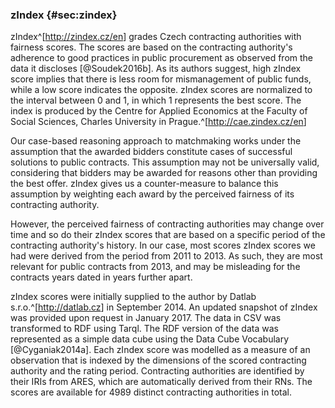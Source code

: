 ### zIndex {#sec:zindex}

zIndex^[<http://zindex.cz/en>] grades Czech contracting authorities with fairness scores.
The scores are based on the contracting authority's adherence to good practices in public procurement as observed from the data it discloses [@Soudek2016b].
As its authors suggest, high zIndex score implies that there is less room for mismanagement of public funds, while a low score indicates the opposite.
zIndex scores are normalized to the interval between 0 and 1, in which 1 represents the best score.
The index is produced by the Centre for Applied Economics at the Faculty of Social Sciences, Charles University in Prague.^[<http://cae.zindex.cz/en>]

Our case-based reasoning approach to matchmaking works under the assumption that the awarded bidders constitute cases of successful solutions to public contracts.
This assumption may not be universally valid, considering that bidders may be awarded for reasons other than providing the best offer.
zIndex gives us a counter-measure to balance this assumption by weighting each award by the perceived fairness of its contracting authority.

However, the perceived fairness of contracting authorities may change over time and so do their zIndex scores that are based on a specific period of the contracting authority's history.
In our case, most scores zIndex scores we had were derived from the period from 2011 to 2013.
As such, they are most relevant for public contracts from 2013, and may be misleading for the contracts years dated in years further apart.

zIndex scores were initially supplied to the author by Datlab s.r.o.^[<http://datlab.cz>] in September 2014.
An updated snapshot of zIndex was provided upon request in January 2017.
The data in CSV was transformed to RDF using Tarql.
The RDF version of the data was represented as a simple data cube using the Data Cube Vocabulary [@Cyganiak2014a].
Each zIndex score was modelled as a measure of an observation that is indexed by the dimensions of the scored contracting authority and the rating period.
Contracting authorities are identified by their IRIs from ARES, which are automatically derived from their RNs.
The scores are available for 4989 distinct contracting authorities in total.

<!-- TODO: Add the percentage of contracting authorities, for which zIndex is known. -->

<!--
zIndex can be used to determine trust.
-->
